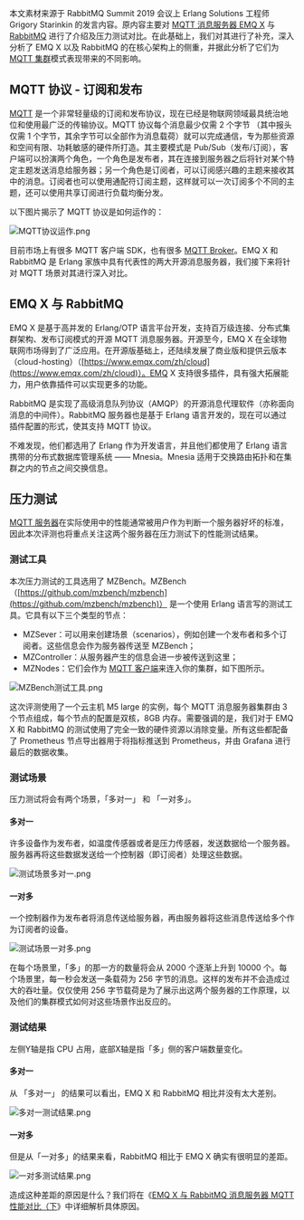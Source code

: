 本文素材来源于 RabbitMQ Summit 2019 会议上 Erlang Solutions 工程师 Grigory Starinkin  的发言内容。原内容主要对 [MQTT 消息服务器 EMQ X](https://www.emqx.io/zh) 与 [RabbitMQ](https://www.rabbitmq.com) 进行了介绍及压力测试对比。在此基础上，我们对其进行了补充，深入分析了 EMQ X 以及 RabbitMQ  的在核心架构上的侧重，并据此分析了它们为 [MQTT 集群](https://www.emqx.com/zh/blog/tag/mqtt-broker-集群)模式表现带来的不同影响。

## MQTT 协议 - 订阅和发布

[MQTT](https://www.emqx.com/zh/mqtt) 是一个非常轻量级的订阅和发布协议，现在已经是物联网领域最具统治地位和使用最广泛的传输协议。MQTT 协议每个消息最少仅需 2 个字节 （其中报头仅需 1 个字节，其余字节可以全部作为消息载荷）就可以完成通信，专为那些资源和空间有限、功耗敏感的硬件所打造。其主要模式是 Pub/Sub（发布/订阅），客户端可以扮演两个角色，一个角色是发布者，其在连接到服务器之后将针对某个特定主题发送消息给服务器；另一个角色是订阅者，可以订阅感兴趣的主题来接收其中的消息。订阅者也可以使用通配符订阅主题，这样就可以一次订阅多个不同的主题，还可以使用共享订阅进行负载均衡分发。

以下图片揭示了 MQTT 协议是如何运作的：

![MQTT协议运作.png](https://static.emqx.net/images/0a32545afd5d82cd0988372700ab6bba.png)

目前市场上有很多 MQTT 客户端 SDK，也有很多 [MQTT Broker](https://www.emqx.io/zh)。EMQ X 和 RabbitMQ 是 Erlang 家族中具有代表性的两大开源消息服务器，我们接下来将针对 MQTT 场景对其进行深入对比。



## EMQ X 与 RabbitMQ

EMQ X 是基于高并发的 Erlang/OTP 语言平台开发，支持百万级连接、分布式集群架构、发布订阅模式的开源 MQTT 消息服务器。开源至今，EMQ X 在全球物联网市场得到了广泛应用。在开源版基础上，还陆续发展了商业版和提供云版本（cloud-hosting）（[https://www.emqx.com/zh/cloud](https://www.emqx.com/zh/cloud)）。EMQ X 支持很多插件，具有强大拓展能力，用户依靠插件可以实现更多的功能。

RabbitMQ 是实现了高级消息队列协议（AMQP）的开源消息代理软件（亦称面向消息的中间件）。RabbitMQ 服务器也是基于 Erlang 语言开发的，现在可以通过插件配置的形式，使其支持 MQTT 协议。

不难发现，他们都选用了 Erlang 作为开发语言，并且他们都使用了 Erlang 语言携带的分布式数据库管理系统 —— Mnesia。Mnesia 适用于交换路由拓扑和在集群之内的节点之间交换信息。



## 压力测试

[MQTT 服务器](https://www.emqx.io/zh)在实际使用中的性能通常被用户作为判断一个服务器好坏的标准，因此本次评测也将重点关注这两个服务器在压力测试下的性能测试结果。

### 测试工具

本次压力测试的工具选用了 MZBench。MZBench（[https://github.com/mzbench/mzbench](https://github.com/mzbench/mzbench)） 是一个使用 Erlang 语言写的测试工具。它具有以下三个类型的节点：

- MZSever：可以用来创建场景（scenarios），例如创建一个发布者和多个订阅者。这些信息会作为服务器传送至 MZBench；
- MZController：从服务器产生的信息会进一步被传送到这里；
- MZNodes：它们会作为 [MQTT 客户端](https://www.emqx.com/zh/blog/tag/mqtt-客户端)来连入你的集群，如下图所示。

![MZBench测试工具.png](https://static.emqx.net/images/3f2695191e1017c93fe8a2c73f759847.png)

这次评测使用了一个云主机 M5 large 的实例，每个 MQTT 消息服务器集群由 3 个节点组成，每个节点的配置是双核，8GB 内存。需要强调的是，我们对于 EMQ X 和 RabbitMQ 的测试使用了完全一致的硬件资源以消除变量。所有这些都配备了 Prometheus 节点导出器用于将指标推送到 Prometheus，并由 Grafana 进行最后的数据收集。

### 测试场景

压力测试将会有两个场景，「多对一」 和 「一对多」。

#### 多对一

许多设备作为发布者，如温度传感器或者是压力传感器，发送数据给一个服务器。服务器再将这些数据发送给一个控制器（即订阅者）处理这些数据。

![测试场景多对一.png](https://static.emqx.net/images/542b8f4b662e0cd612c4f9aa2187b83f.png)

#### 一对多

一个控制器作为发布者将消息传送给服务器，再由服务器将这些消息传送给多个作为订阅者的设备。

![测试场景一对多.png](https://static.emqx.net/images/df66fffee3d8775a81191448bbb8d6e1.png)

在每个场景里，「多」的那一方的数量将会从 2000 个逐渐上升到 10000 个。每个场景里，每一秒会发送一条载荷为 256 字节的消息。这样的发布并不会造成过大的吞吐量。仅仅使用 256 字节载荷是为了展示出这两个服务器的工作原理，以及他们的集群模式如何对这些场景作出反应的。

### 测试结果

左侧Y轴是指 CPU 占用，底部X轴是指「多」侧的客户端数量变化。

#### 多对一

从 「多对一」 的结果可以看出，EMQ X 和 RabbitMQ 相比并没有太大差别。

![多对一测试结果.png](https://static.emqx.net/images/aa65dc91c40366b8cf78ee5333d433f6.png)

#### 一对多

但是从「一对多」的结果来看，RabbitMQ 相比于 EMQ X 确实有很明显的差距。

![一对多测试结果.png](https://static.emqx.net/images/f6a014f85691501ce2f5679a7410fc42.png)

造成这种差距的原因是什么？我们将在《[EMQ X 与 RabbitMQ 消息服务器 MQTT 性能对比（下](https://www.emqx.com/zh/blog/emqx-or-rabbitmq-part-2)》中详细解析具体原因。
